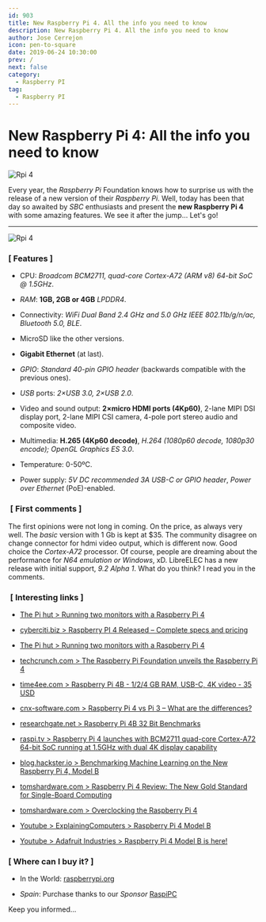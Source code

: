 ```yaml
---
id: 903
title: New Raspberry Pi 4. All the info you need to know
description: New Raspberry Pi 4. All the info you need to know
author: Jose Cerrejon
icon: pen-to-square
date: 2019-06-24 10:30:00
prev: /
next: false
category:
  - Raspberry PI
tag:
  - Raspberry PI
---
```


# New Raspberry Pi 4: All the info you need to know

![Rpi 4](/images/2019/06/rpi4.jpg)

Every year, the *Raspberry Pi* Foundation knows how to surprise us with the release of a new version of their *Raspberry Pi*. Well, today has been that day so awaited by *SBC* enthusiasts and present the **new Raspberry Pi 4** with some amazing features. We see it after the jump... Let's go!

- - -
![Rpi 4](/images/2019/06/rpi_features_min.jpg)

###  [ Features ]

* CPU: *Broadcom BCM2711, quad-core Cortex-A72 (ARM v8) 64-bit SoC @ 1.5GHz*. 

* *RAM*: **1GB, 2GB or 4GB** *LPDDR4*. 

* Connectivity: *WiFi Dual Band 2.4 GHz and 5.0 GHz IEEE 802.11b/g/n/ac, Bluetooth 5.0, BLE*. 

* MicroSD like the other versions.

* **Gigabit Ethernet** (at last).

* *GPIO*: *Standard 40-pin GPIO header* (backwards compatible with the previous ones). 

* *USB* ports: *2×USB 3.0, 2×USB 2.0*. 

* Video and sound output: **2×micro HDMI ports (4Kp60)**, 2-lane MIPI DSI display port, 2-lane MIPI CSI camera, 4-pole port stereo audio and composite video. 

* Multimedia: **H.265 (4Kp60 decode)**, *H.264 (1080p60 decode, 1080p30 encode); OpenGL Graphics ES 3.0*. 

* Temperature: 0-50ºC.

* Power supply: *5V DC recommended 3A USB-C or GPIO header*, *Power over Ethernet* (PoE)-enabled. 

###  [ First comments ]

The first opinions were not long in coming. On the price, as always very well. The *basic* version with 1 Gb is kept at $35. The community disagree on change  connector for hdmi video output, which is different now. Good choice the  *Cortex-A72* processor. Of course, people are dreaming about the performance for *N64 emulation or Windows*, xD. LibreELEC has a new release with initial support, *9.2 Alpha 1*. What do you think? I read you in the comments.

###  [ Interesting links ]

* [The Pi hut > Running two monitors with a Raspberry Pi 4](https://thepihut.com/blogs/raspberry-pi-tutorials/running-two-monitors-with-a-raspberry-pi-4)

* [cyberciti.biz > Raspberry PI 4 Released – Complete specs and pricing](https://www.cyberciti.biz/linux-news/raspberry-pi-4-released-complete-specs-and-pricing/)

* [The Pi hut > Running two monitors with a Raspberry Pi 4](https://thepihut.com/blogs/raspberry-pi-tutorials/running-two-monitors-with-a-raspberry-pi-4)

* [techcrunch.com > The Raspberry Pi Foundation unveils the Raspberry Pi 4](https://techcrunch.com/2019/06/23/the-raspberry-pi-foundation-unveils-the-raspberry-pi-4/)

* [time4ee.com > Raspberry Pi 4B - 1/2/4 GB RAM, USB-C, 4K video - 35 USD](https://time4ee.com/news.php?readmore=470)

* [cnx-software.com > Raspberry Pi 4 vs Pi 3 – What are the differences?](https://www.cnx-software.com/2019/06/24/raspberry-pi-4-vs-pi-3-what-are-the-differences/)

* [researchgate.net > Raspberry Pi 4B 32 Bit Benchmarks](https://www.researchgate.net/publication/333973011_Raspberry_Pi_4B_32_Bit_Benchmarks)

* [raspi.tv > Raspberry Pi 4 launches with BCM2711 quad-core Cortex-A72 64-bit SoC running at 1.5GHz with dual 4K display capability](https://raspi.tv/2019/raspberry-pi-4-launches-with-bcm2711-quad-core-cortex-a72-64-bit-soc-running-at-1-5ghz-with-dual-4k-display-capability)

* [blog.hackster.io > Benchmarking Machine Learning on the New Raspberry Pi 4, Model B](https://blog.hackster.io/benchmarking-machine-learning-on-the-new-raspberry-pi-4-model-b-88db9304ce4)


* [tomshardware.com > Raspberry Pi 4 Review: The New Gold Standard for Single-Board Computing](https://www.tomshardware.com/reviews/raspberry-pi-4-b,6193.html)

* [tomshardware.com > Overclocking the Raspberry Pi 4](https://www.tomshardware.com/reviews/raspberry-pi-4-b-overclocking,6188.html)

* [Youtube > ExplainingComputers > Raspberry Pi 4 Model B](https://www.youtube.com/watch?v=CXCjpJasvG0)

* [Youtube > Adafruit Industries > Raspberry Pi 4 Model B is here!](https://www.youtube.com/watch?v=VpG9r7CMTYs)





###  [ Where can I buy it? ]

* In the World: [raspberrypi.org](https://www.raspberrypi.org/products/raspberry-pi-4-model-b/)

* *Spain*: Purchase thanks to our *Sponsor* [RaspiPC](https://www.raspipc.es/public/home/index.php?ver=tienda&accion=verArticulosFamilia&idFamilia=3)

Keep you informed...